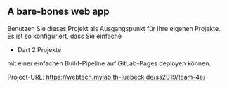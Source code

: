 ## A bare-bones web app

Benutzen Sie dieses Projekt als Ausgangspunkt für Ihre eigenen Projekte.
Es ist so konfiguriert, dass Sie einfache

- Dart 2 Projekte

mit einer einfachen Build-Pipeline auf GitLab-Pages deployen können.


Project-URL: https://webtech.mylab.th-luebeck.de/ss2019/team-4e/
